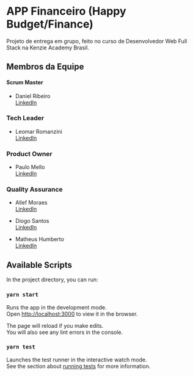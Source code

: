 # APP Financeiro (Happy Budget/Finance)

Projeto de entrega em grupo, feito no curso de Desenvolvedor Web Full Stack na Kenzie Academy Brasil.

## Membros da Equipe

#### Scrum Master
- Daniel Ribeiro\
  [LinkedIn](https://www.linkedin.com/in/danielrcamboim/)
  
### Tech Leader
- Leomar Romanzini\
  [LinkedIn](https://www.linkedin.com/in/leomarromanzini/)
  
### Product Owner
- Paulo Mello\
  [LinkedIn](https://www.linkedin.com/in/pauloraphaelmello/)
  
### Quality Assurance
- Allef Moraes\
  [LinkedIn](https://www.linkedin.com/in/allef-moraes/) 
  
  
- Diogo Santos\
  [LinkedIn](https://www.linkedin.com/in/diogo-santos01/)
  
  
- Matheus Humberto\
  [LinkedIn](https://www.linkedin.com/in/humberto-silv/)
  

## Available Scripts

In the project directory, you can run:

### `yarn start`

Runs the app in the development mode.\
Open [http://localhost:3000](http://localhost:3000) to view it in the browser.

The page will reload if you make edits.\
You will also see any lint errors in the console.

### `yarn test`

Launches the test runner in the interactive watch mode.\
See the section about [running tests](https://facebook.github.io/create-react-app/docs/running-tests) for more information.
